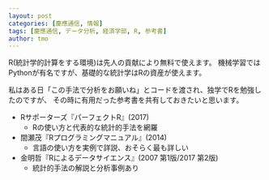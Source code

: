 ```yaml
---
layout: post
categories: [慶應通信, 情報]
tags: [慶應通信, データ分析, 経済学部, R, 参考書]
author: tmo
---
```

R(統計学的計算をする環境)は先人の貢献により無料で使えます。
機械学習ではPythonが有名ですが、基礎的な統計学はRの資産が使えます。

私はある日「この手法で分析をお願いね」とコードを渡され、独学でRを勉強したのですが、
その時に有用だった参考書を共有しておきたいと思います。

* Rサポーターズ『パーフェクトR』(2017)
  * Rの使い方と代表的な統計的手法を網羅
* 間瀬茂『Rプログラミングマニュアル』(2014)
  * 言語の使い方を実例で詳説、おそらく最も詳しい
* 金明哲『Rによるデータサイエンス』(2007 第1版/2017 第2版)
  * 統計的手法の解説と分析事例あり